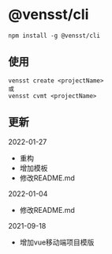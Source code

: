 # @vensst/cli

```
npm install -g @vensst/cli 
```

## 使用
```
vensst create <projectName>
或
vensst cvmt <projectName>
```
## 更新
2022-01-27
* 重构
* 增加模板
* 修改README.md

2022-01-04
* 修改README.md

2021-09-18
* 增加vue移动端项目模版


